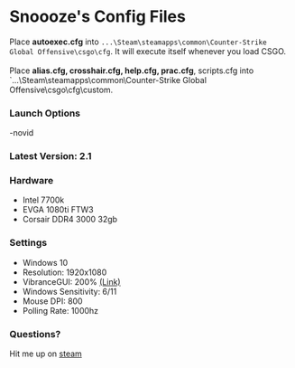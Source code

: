 # Snoooze's Config Files
Place **autoexec.cfg** into `...\Steam\steamapps\common\Counter-Strike Global Offensive\csgo\cfg`. It will execute itself whenever you load CSGO.<br /><br />
Place **alias.cfg, crosshair.cfg, help.cfg, prac.cfg**, scripts.cfg into `...\Steam\steamapps\common\Counter-Strike Global Offensive\csgo\cfg\custom.

### Launch Options
-novid

### Latest Version: 2.1

### Hardware
* Intel 7700k<br />
* EVGA 1080ti FTW3<br />
* Corsair DDR4 3000 32gb<br />

### Settings
* Windows 10<br />
* Resolution: 1920x1080<br />
* VibranceGUI: 200% [(Link)](http://www.vibrancegui.com)<br />
* Windows Sensitivity: 6/11<br />
* Mouse DPI: 800<br />
* Polling Rate: 1000hz<br />

### Questions?
Hit me up on [steam](http://www.steamcommunity.com/id/justsnoooze)
